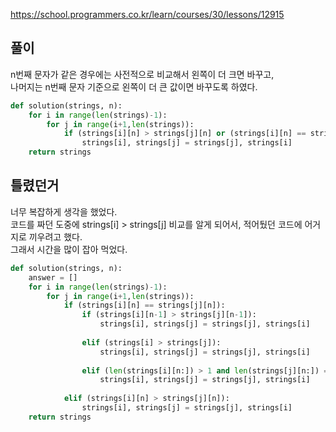https://school.programmers.co.kr/learn/courses/30/lessons/12915

풀이
-------------
n번째 문자가 같은 경우에는 사전적으로 비교해서 왼쪽이 더 크면 바꾸고,<br>
나머지는 n번째 문자 기준으로 왼쪽이 더 큰 값이면 바꾸도록 하였다.

```python
def solution(strings, n):
    for i in range(len(strings)-1):
        for j in range(i+1,len(strings)):
            if (strings[i][n] > strings[j][n] or (strings[i][n] == strings[j][n] and strings[i] > strings[j])):
                strings[i], strings[j] = strings[j], strings[i]
    return strings
```

틀렸던거
-------------
너무 복잡하게 생각을 했었다.<br>
코드를 짜던 도중에 strings[i] > strings[j] 비교를 알게 되어서, 적어뒀던 코드에 어거지로 끼우려고 했다.<br>
그래서 시간을 많이 잡아 먹었다.

```python
def solution(strings, n):								                        # 코드 개더럽네 + 이걸로 41점밖에 못함
    answer = []
    for i in range(len(strings)-1):
        for j in range(i+1,len(strings)):
            if (strings[i][n] == strings[j][n]):                                # 해당 값이 같으면
                if (strings[i][n-1] > strings[j][n-1]):                         # 이전 값 비교
                    strings[i], strings[j] = strings[j], strings[i]
                    
                elif (strings[i] > strings[j]):                                 # 전체 비교
                    strings[i], strings[j] = strings[j], strings[i]
                        
                elif (len(strings[i][n:]) > 1 and len(strings[j][n:]) == 1):    # 오른쪽 값의 n번째 초과 인덱스가 없을때)
                    strings[i], strings[j] = strings[j], strings[i]
                    
            elif (strings[i][n] > strings[j][n]):                               # 왼쪽이 더 크면 바꾸도록 (왼쪽에 작은 값이 오도록 해야하니까)
                strings[i], strings[j] = strings[j], strings[i]
    return strings
```